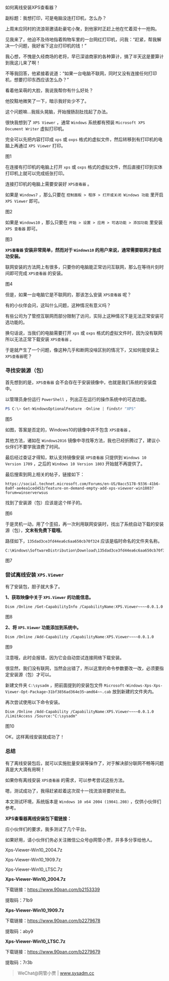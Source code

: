 如何离线安装XPS查看器？

副标题：我想打印，可是电脑没连打印机，怎么办？



上周末应同村的流浪哥邀请赴豪宅小聚，到他家时正赶上他在忙着双十一抢购。

见我来了，他迫不及待地指着购物车里的一台网红打印机，问我：“赶紧，帮我解决一个问题，我好省下这台打印机的钱！”

我心想，不愧是久经商场的老将，早已深谙商家的各种算计，搞了半天这是要算计到我这儿来了啊！

不等我回答，他紧接着说道：“如果一台电脑不联网，同时又没有连接任何打印机，想要打印东西应该怎么办？”

看着他呆萌的大脸，我说我帮你有什么好处？

他狡黠地微笑了一下，暗示我好处少不了。

这个问题嘛...我摇头晃脑，开始搜肠刮肚找起了办法。



很快我想到了 `XPS Viewer` ，通常 `Windows` 系统都有预装 `Microsoft XPS Document Writer` 虚拟打印机。

完全可以先把内容打印成 `xps` 或 `oxps` 格式的虚拟文件，然后转移到有打印机的电脑上再通过 `XPS Viewer` 打印。

图1



在连接有打印机的电脑上打开 `xps` 或 `oxps` 格式的虚拟文件，然后直接打印到实体打印机上就可以完成纸张打印。

连接打印机的电脑上需要安装好 `XPS查看器` 。

如果是 `Windows7` ，那么只要在 `控制面板 > 程序 > 打开或关闭 Windows 功能` 里开启 `XPS Viewer` 即可。

图2



如果是 `Windows10` ，那么只要在 `开始 > 设置 > 应用 > 可选功能 > 添加功能` 里安装 `XPS 查看器` 即可。

图3



**`XPS查看器` 安装非常简单，然而对于 `Windows10` 的用户来说，通常需要联网才能成功安装。**

联网安装的方法网上有很多，只要你的电脑能正常访问互联网，那么在等待片刻时间即可完成 `XPS查看器` 的安装。

图4



但是，如果一台电脑它是不联网的，那该怎么安装 `XPS查看器` 呢？

有的小伙伴会问，这叫什么问题，这种情况有意义吗？



有些公司为了管控互联网而部分限制了访问，实际上这种情况下是无法正常安装可选功能的。

换句话说，当我们的电脑需要打开 `xps` 或 `oxps` 格式的虚拟文件时，因为没有联网所以无法正常下载安装 `XPS查看器` 。

于是就产生了一个问题，像这种几乎和断网没啥区别的情况下，又如何能安装上 `XPS查看器`呢？ 





### 寻找安装源（包）

首先想到的是，`XPS查看器` 会不会存在于安装镜像中，也就是我们系统的安装盘中。

以管理员身份运行 `PowerShell` ，列出正在运行的操作系统中的可选功能。

```powershell
PS C:\> Get-WindowsOptionalFeature -Online | findstr "XPS"
```

图5



如图，答案是否定的，Windows10的镜像中并不包含 `XPS查看器` 。

其他方法，诸如在 `Windows2016` 镜像中寻找等方法，我也已经折腾过了，建议小伙伴们不要学我浪费了时间。

最后经过查证才得知，默认支持镜像安装 `XPS查看器` 只提供到 `Windows 10 Version 1709` ，之后的 `Windows 10 Version 1803` 开始就不再提供了。



最后搜索到网上相关的帖子，链接如下：

```
https://social.technet.microsoft.com/Forums/en-US/0acc5178-9336-41b6-8a0f-ae4ea1ced453/feature-on-demand-empty-add-xps-viewver-win1803?forum=winserverwsus
```

找到了安装源（包）应该是这个样子的。

图6



于是灵机一动，用了个歪招，再一次利用联网安装时，找出了系统自动下载的安装源（包），**文末有免费下载哦**。

路径如下，`135dad3ce3fd44ea6c6aa650cb70f324` 应该是临时命名的文件夹名称。

```
C:\Windows\SoftwareDistribution\Download\135dad3ce3fd44ea6c6aa650cb70f324
```

图7





### 尝试离线安装 `XPS.Viewer`

有了安装包，胆子就大多了。



**1、获取映像中关于 `XPS.Viewer` 的功能信息。**

```
Dism /Online /Get-CapabilityInfo /CapabilityName:XPS.Viewer~~~~0.0.1.0
```

图8



**2、将 `XPS.Viewer` 功能添加到系统中。**

```
Dism /Online /Add-Capability /CapabilityName:XPS.Viewer~~~~0.0.1.0
```

图9



注意哦，此时会报错，因为它会自动尝试连接网络下载安装。

很显然，我们没有联网，当然会出错了，所以这里的命令参数要改一改，必须要指定安装源（包）才可以。



新建文件夹 `C:\sysadm` ，把前面提到的安装包文件 `Microsoft-Windows-Xps-Xps-Viewer-Opt-Package~31bf3856ad364e35~amd64~~.cab` 放到新建的文件夹内。

再次尝试使用以下命令安装。

```
Dism /Online /Add-Capability /CapabilityName:XPS.Viewer~~~~0.0.1.0 /LimitAccess /Source:"C:\sysadm"
```

图10



OK，这样离线安装就成功了！



### 总结

有了离线安装包后，就可以实施批量安装等操作了，对于解决部分联网不畅等问题真是大大滴有用啊！

如果你有离线安装 `XPS查看器` 的需求，可以参考尝试这些方法。

嗯，测试成功了，我得赶紧趁着这次双十一找流浪哥要好处去。



本文测试环境，系统版本是 `Windows 10 x64 2004 (19041.208)` ，仅供小伙伴们参考。



**XPS查看器离线安装包下载链接：**

应小伙伴们的要求，我多测试了几个平台。

如果好用，请小伙伴们务必关注微信公众号@网管小贾，并多多分享给他人。

Xps-Viewer-Win10_2004.7z

Xps-Viewer-Win10_1909.7z

Xps-Viewer-Win10_LTSC.7z



**Xps-Viewer-Win10_2004.7z**

下载链接：https://www.90pan.com/b2153339

提取码：71b9



**Xps-Viewer-Win10_1909.7z**

下载链接：https://www.90pan.com/b2279678

提取码：aby9



**Xps-Viewer-Win10_LTSC.7z**

下载链接：https://www.90pan.com/b2279679

提取码：7r3b



> WeChat@网管小贾 | www.sysadm.cc

